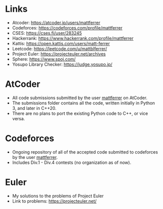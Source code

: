 # Links
  - Atcoder: https://atcoder.jp/users/mattferrer
  - Codeforces: https://codeforces.com/profile/mattferrer
  - CSES: https://cses.fi/user/283245 
  - Hackerrank: https://www.hackerrank.com/profile/mattferrer
  - Kattis: https://open.kattis.com/users/matt-ferrer 
  - Leetcode: https://leetcode.com/u/mattblferrer/ 
  - Project Euler: https://projecteuler.net/archives
  - Sphere: https://www.spoj.com/ 
  - Yosupo Library Checker: https://judge.yosupo.jp/

# AtCoder
  - All code submissions submitted by the user [mattferrer](https://atcoder.jp/users/mattferrer) on AtCoder.
  - The submissions folder contains all the code, written initially in Python 3, and later in C++20.
  - There are no plans to port the existing Python code to C++, or vice versa. 
# Codeforces
  - Ongoing repository of all of the accepted code submitted to codeforces by the user [mattferrer](https://codeforces.com/profile/mattferrer).
  - Includes Div.1 - Div.4 contests (no organization as of now).
# Euler
  - My solutions to the problems of Project Euler
  - Link to problems: https://projecteuler.net/ 
